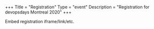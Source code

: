+++
Title = "Registration"
Type = "event"
Description = "Registration for devopsdays Montreal 2020"
+++

<div style="width:100%; text-align:left;">

Embed registration iframe/link/etc.
</div></div>
</div>
